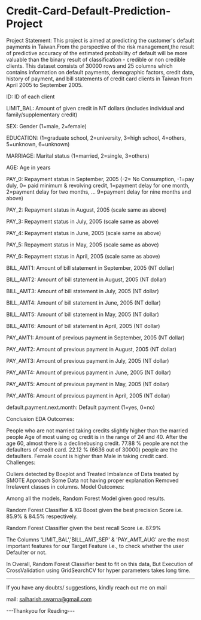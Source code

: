 # Credit-Card-Default-Prediction-Project

Project Statement:
This project is aimed at predicting the customer's default payments in Taiwan.From the perspective of the risk management,the result of predictive accuracy of the estimated probability of default will be more valuable than the binary result of classification - credible or non credible clients.
This dataset consists of 30000 rows and 25 columns which contains information on default payments, demographic factors, credit data, history of payment, and bill statements of credit card clients in Taiwan from April 2005 to September 2005.

ID: ID of each client

LIMIT_BAL: Amount of given credit in NT dollars (includes individual and family/supplementary credit)

SEX: Gender (1=male, 2=female)

EDUCATION: (1=graduate school, 2=university, 3=high school, 4=others, 5=unknown, 6=unknown)

MARRIAGE: Marital status (1=married, 2=single, 3=others)

AGE: Age in years

PAY_0: Repayment status in September, 2005 (-2= No Consumption, -1=pay duly, 0= paid minimum & revolving credit, 1=payment delay for one month, 2=payment delay for two months, … 9=payment delay for nine months and above)

PAY_2: Repayment status in August, 2005 (scale same as above)

PAY_3: Repayment status in July, 2005 (scale same as above)

PAY_4: Repayment status in June, 2005 (scale same as above)

PAY_5: Repayment status in May, 2005 (scale same as above)

PAY_6: Repayment status in April, 2005 (scale same as above)

BILL_AMT1: Amount of bill statement in September, 2005 (NT dollar)

BILL_AMT2: Amount of bill statement in August, 2005 (NT dollar)

BILL_AMT3: Amount of bill statement in July, 2005 (NT dollar)

BILL_AMT4: Amount of bill statement in June, 2005 (NT dollar)

BILL_AMT5: Amount of bill statement in May, 2005 (NT dollar)

BILL_AMT6: Amount of bill statement in April, 2005 (NT dollar)

PAY_AMT1: Amount of previous payment in September, 2005 (NT dollar)

PAY_AMT2: Amount of previous payment in August, 2005 (NT dollar)

PAY_AMT3: Amount of previous payment in July, 2005 (NT dollar)

PAY_AMT4: Amount of previous payment in June, 2005 (NT dollar)

PAY_AMT5: Amount of previous payment in May, 2005 (NT dollar)

PAY_AMT6: Amount of previous payment in April, 2005 (NT dollar)

default.payment.next.month: Default payment (1=yes, 0=no)


Conclusion
EDA Outcomes:

People who are not married taking credits slightly higher than the married people
Age of most using og credit is in the range of 24 and 40. After the age 60, almost there is a declinebusing credit.
77.88 % people are not the defaulters of credit card. 22.12 % (6636 out of 30000) people are the defaulters.
Female count is higher than Male in taking credit card.
Challenges:

Ouliers detected by Boxplot and Treated
Imbalance of Data treated by SMOTE Approach
Some Data not having proper explanation
Removed Irrelavent classes in columns.
Model Outcomes:

Among all the models, Random Forest Model given good results.

Random Forest Classifier & XG Boost given the best precision Score i.e. 85.9% & 84.5% respectively.

Random Forest Classifier given the best recall Score i.e. 87.9%

The Columns 'LIMIT_BAL','BILL_AMT_SEP' & 'PAY_AMT_AUG' are the most important features for our Target Feature i.e., to check whether the user Defaulter or not.

In Overall, Random Forest Classifier best to fit on this data, But Execution of CrossValidation using GridSearchCV for hyper parameters takes long time.

--------------------------------------------------------------------------------------------------------------------------------------------------------
If you have any doubts/ suggestions, kindly reach out me on mail

mail: saiharish.swarna@gmail.com

---Thankyou for Reading---

